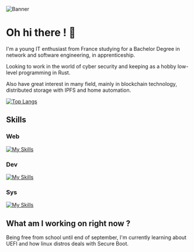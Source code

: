 ![Banner](https://github.com/sven-eliasen/sven-eliasen/blob/main/personal-banner3.png)
# Oh hi there ! 👋

I'm a young IT enthusiast from France studying for a Bachelor Degree in network and software engineering, in apprenticeship.

Looking to work in the world of cyber security and keeping as a hobby low-level programming in Rust. 

Also have great interest in many field, mainly in blockchain technology, distributed storage with IPFS and home automation.

[![Top Langs](https://github-readme-stats.vercel.app/api/top-langs/?username=sven-eliasen&layout=compact)](https://github.com/sven-eliasen)

## Skills

### Web
[![My Skills](https://skillicons.dev/icons?i=fastapi,php,html,css,js)](https://skillicons.dev)

### Dev
[![My Skills](https://skillicons.dev/icons?i=rust,py,bash,powershell,c,git,gtk,qt)](https://skillicons.dev)

### Sys
[![My Skills](https://skillicons.dev/icons?i=linux,mysql,docker,nginx,postgres)](https://skillicons.dev)

## What am I working on right now ?

Being free from school until end of september, I'm currently learning about UEFI and how linux distros deals with Secure Boot. 
